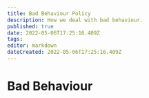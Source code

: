 ```yaml
---
title: Bad Behaviour Policy
description: How we deal with bad behaviour.
published: true
date: 2022-05-06T17:25:16.409Z
tags: 
editor: markdown
dateCreated: 2022-05-06T17:25:16.409Z
---
```


# Bad Behaviour
